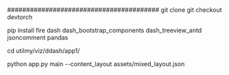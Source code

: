 

########################################
git clone
git checkout devtorch


pip install fire dash dash_bootstrap_components dash_treeview_antd jsoncomment  pandas
   
cd  utilmy/viz/ddash/app1/

python app.py main --content_layout assets/mixed_layout.json   




